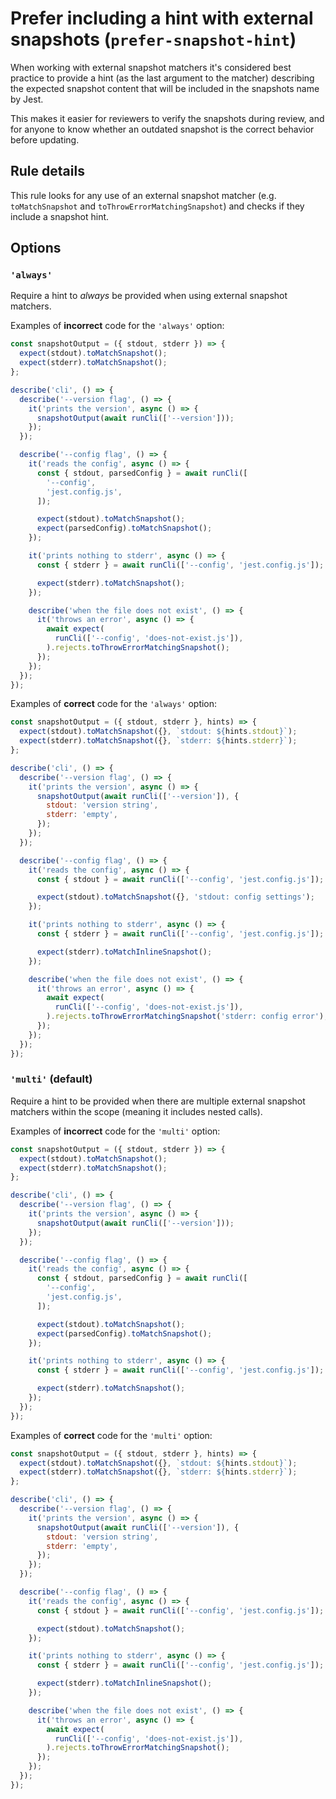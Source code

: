 # Prefer including a hint with external snapshots (`prefer-snapshot-hint`)

<!-- end auto-generated rule header -->

When working with external snapshot matchers it's considered best practice to
provide a hint (as the last argument to the matcher) describing the expected
snapshot content that will be included in the snapshots name by Jest.

This makes it easier for reviewers to verify the snapshots during review, and
for anyone to know whether an outdated snapshot is the correct behavior before
updating.

## Rule details

This rule looks for any use of an external snapshot matcher (e.g.
`toMatchSnapshot` and `toThrowErrorMatchingSnapshot`) and checks if they include
a snapshot hint.

## Options

### `'always'`

Require a hint to _always_ be provided when using external snapshot matchers.

Examples of **incorrect** code for the `'always'` option:

```js
const snapshotOutput = ({ stdout, stderr }) => {
  expect(stdout).toMatchSnapshot();
  expect(stderr).toMatchSnapshot();
};

describe('cli', () => {
  describe('--version flag', () => {
    it('prints the version', async () => {
      snapshotOutput(await runCli(['--version']));
    });
  });

  describe('--config flag', () => {
    it('reads the config', async () => {
      const { stdout, parsedConfig } = await runCli([
        '--config',
        'jest.config.js',
      ]);

      expect(stdout).toMatchSnapshot();
      expect(parsedConfig).toMatchSnapshot();
    });

    it('prints nothing to stderr', async () => {
      const { stderr } = await runCli(['--config', 'jest.config.js']);

      expect(stderr).toMatchSnapshot();
    });

    describe('when the file does not exist', () => {
      it('throws an error', async () => {
        await expect(
          runCli(['--config', 'does-not-exist.js']),
        ).rejects.toThrowErrorMatchingSnapshot();
      });
    });
  });
});
```

Examples of **correct** code for the `'always'` option:

```js
const snapshotOutput = ({ stdout, stderr }, hints) => {
  expect(stdout).toMatchSnapshot({}, `stdout: ${hints.stdout}`);
  expect(stderr).toMatchSnapshot({}, `stderr: ${hints.stderr}`);
};

describe('cli', () => {
  describe('--version flag', () => {
    it('prints the version', async () => {
      snapshotOutput(await runCli(['--version']), {
        stdout: 'version string',
        stderr: 'empty',
      });
    });
  });

  describe('--config flag', () => {
    it('reads the config', async () => {
      const { stdout } = await runCli(['--config', 'jest.config.js']);

      expect(stdout).toMatchSnapshot({}, 'stdout: config settings');
    });

    it('prints nothing to stderr', async () => {
      const { stderr } = await runCli(['--config', 'jest.config.js']);

      expect(stderr).toMatchInlineSnapshot();
    });

    describe('when the file does not exist', () => {
      it('throws an error', async () => {
        await expect(
          runCli(['--config', 'does-not-exist.js']),
        ).rejects.toThrowErrorMatchingSnapshot('stderr: config error');
      });
    });
  });
});
```

### `'multi'` (default)

Require a hint to be provided when there are multiple external snapshot matchers
within the scope (meaning it includes nested calls).

Examples of **incorrect** code for the `'multi'` option:

```js
const snapshotOutput = ({ stdout, stderr }) => {
  expect(stdout).toMatchSnapshot();
  expect(stderr).toMatchSnapshot();
};

describe('cli', () => {
  describe('--version flag', () => {
    it('prints the version', async () => {
      snapshotOutput(await runCli(['--version']));
    });
  });

  describe('--config flag', () => {
    it('reads the config', async () => {
      const { stdout, parsedConfig } = await runCli([
        '--config',
        'jest.config.js',
      ]);

      expect(stdout).toMatchSnapshot();
      expect(parsedConfig).toMatchSnapshot();
    });

    it('prints nothing to stderr', async () => {
      const { stderr } = await runCli(['--config', 'jest.config.js']);

      expect(stderr).toMatchSnapshot();
    });
  });
});
```

Examples of **correct** code for the `'multi'` option:

```js
const snapshotOutput = ({ stdout, stderr }, hints) => {
  expect(stdout).toMatchSnapshot({}, `stdout: ${hints.stdout}`);
  expect(stderr).toMatchSnapshot({}, `stderr: ${hints.stderr}`);
};

describe('cli', () => {
  describe('--version flag', () => {
    it('prints the version', async () => {
      snapshotOutput(await runCli(['--version']), {
        stdout: 'version string',
        stderr: 'empty',
      });
    });
  });

  describe('--config flag', () => {
    it('reads the config', async () => {
      const { stdout } = await runCli(['--config', 'jest.config.js']);

      expect(stdout).toMatchSnapshot();
    });

    it('prints nothing to stderr', async () => {
      const { stderr } = await runCli(['--config', 'jest.config.js']);

      expect(stderr).toMatchInlineSnapshot();
    });

    describe('when the file does not exist', () => {
      it('throws an error', async () => {
        await expect(
          runCli(['--config', 'does-not-exist.js']),
        ).rejects.toThrowErrorMatchingSnapshot();
      });
    });
  });
});
```
